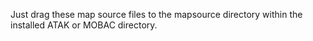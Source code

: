 Just drag these map source files to the mapsource directory within the installed ATAK or MOBAC directory.
